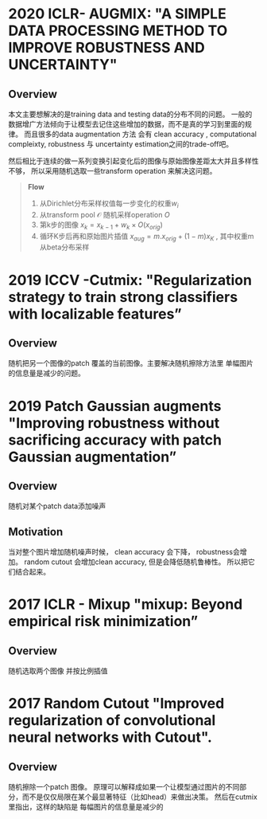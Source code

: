 #  2020 ICLR- AUGMIX: "A SIMPLE DATA PROCESSING METHOD TO IMPROVE ROBUSTNESS AND UNCERTAINTY"

##  Overview

本文主要想解决的是training data and testing data的分布不同的问题。 一般的数据增广方法倾向于让模型去记住这些增加的数据，而不是真的学习到里面的规律。 而且很多的data augmentation 方法 会有 clean accuracy , computational compleixty, robustness 与 uncertainty estimation之间的trade-off吧。



然后相比于连续的做一系列变换引起变化后的图像与原始图像差距太大并且多样性不够， 所以采用随机选取一些transform operation 来解决这问题。

>**Flow**
>
>1. 从Dirichlet分布采样权值每一步变化的权重$w_i$
>2. 从transform pool $\mathcal O$   随机采样operation $O$
>3. 第k步的图像 $x_k=x_{k-1}+w_k\times O(x_{orig})$
>4. 循环K步后再和原始图片插值 $x_{aug}=m.x_{orig}+(1-m)x_K$ , 其中权重m从beta分布采样
>
>









#  2019 ICCV  -Cutmix: "Regularization strategy to train strong classifiers with localizable features”

## Overview

随机把另一个图像的patch 覆盖的当前图像。主要解决随机擦除方法里 单幅图片的信息量是减少的问题。



# 2019 Patch Gaussian augments  "Improving robustness without sacrificing accuracy with patch Gaussian augmentation”

## Overview

随机对某个patch data添加噪声

## Motivation

当对整个图片增加随机噪声时候， clean accuracy 会下降， robustness会增加。 random cutout 会增加clean accuracy, 但是会降低随机鲁棒性。 所以把它们结合起来。



# 2017 ICLR - Mixup "mixup: Beyond empirical   risk minimization”

## Overview

随机选取两个图像 并按比例插值



# 2017 Random  Cutout "Improved regularization of convolutional neural networks with Cutout".

## Overview

随机擦除一个patch 图像。 原理可以解释成如果一个让模型通过图片的不同部分，而不是仅仅局限在某个最显著特征（比如head）来做出决策。 然后在cutmix里指出，这样的缺陷是 每幅图片的信息量是减少的


